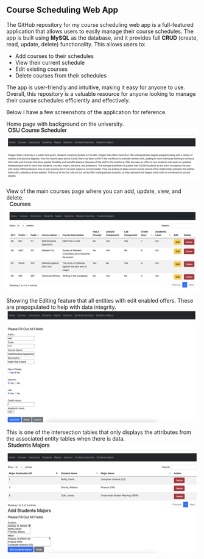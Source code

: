 ## Course Scheduling Web App

The GitHub repository for my course scheduling web app is a full-featured application that allows users to easily manage their course schedules. The app is built using **MySQL** as the database, and it provides full **CRUD** (create, read, update, delete) functionality. This allows users to:

- Add courses to their schedules
- View their current schedule
- Edit existing courses
- Delete courses from their schedules

The app is user-friendly and intuitive, making it easy for anyone to use. Overall, this repository is a valuable resource for anyone looking to manage their course schedules efficiently and effectively.

Below I have a few screenshots of the application for reference.

Home page with background on the university.
![](static/images/1.png)

View of the main courses page where you can add, update, view, and delete.
![](static/images/2.png)

Showing the Editing feature that all entities with edit enabled offers. These are prepopulated to help with data integrity.
![](static/images/3.png)

This is one of the intersection tables that only displays the attributes from the associated entity tables when there is data.
![](static/images/4.png)